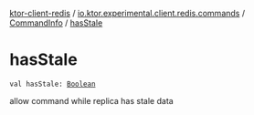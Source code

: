 [ktor-client-redis](../../index.md) / [io.ktor.experimental.client.redis.commands](../index.md) / [CommandInfo](index.md) / [hasStale](./has-stale.md)

# hasStale

`val hasStale: `[`Boolean`](https://kotlinlang.org/api/latest/jvm/stdlib/kotlin/-boolean/index.html)

allow command while replica has stale data

